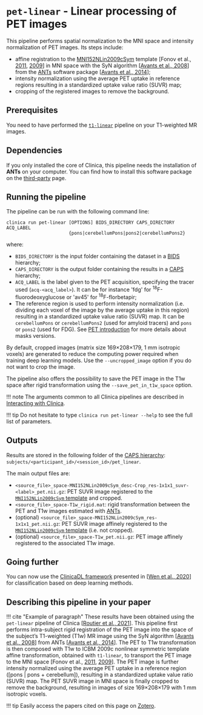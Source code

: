 <!-- markdownlint-disable MD033 MD046-->
# `pet-linear` - Linear processing of PET images

This pipeline performs spatial normalization to the MNI space and intensity
normalization of PET images.
Its steps include:

- affine registration to the [MNI152NLin2009cSym](https://bids-specification.readthedocs.io/en/stable/99-appendices/08-coordinate-systems.html#template-based-coordinate-systems)
template [Fonov et al., [2011](https://doi.org/10.1016/j.neuroimage.2010.07.033),
[2009](https://doi.org/10.1016/S1053-8119(09)70884-5)] in MNI space with the
SyN algorithm [[Avants et al., 2008](https://doi.org/10.1016/j.media.2007.06.004)]
from the [ANTs](http://stnava.github.io/ANTs/) software package
[[Avants et al., 2014](https://doi.org/10.3389/fninf.2014.00044)];
- intensity normalization using the average PET uptake in reference regions
resulting in a standardized uptake value ratio (SUVR) map;
- cropping of the registered images to remove the background.

## Prerequisites

You need to have performed the [`t1-linear`](../T1_Linear) pipeline on your
T1-weighted MR images.

## Dependencies

If you only installed the core of Clinica, this pipeline needs the installation
of **ANTs** on your computer. You can find how to install this software package
on the [third-party](../../Third-party) page.

## Running the pipeline

The pipeline can be run with the following command line:

```shell
clinica run pet-linear [OPTIONS] BIDS_DIRECTORY CAPS_DIRECTORY ACQ_LABEL
                       {pons|cerebellumPons|pons2|cerebellumPons2}
```

where:

- `BIDS_DIRECTORY` is the input folder containing the dataset in a
[BIDS](../../BIDS) hierarchy;
- `CAPS_DIRECTORY` is the output folder containing the results in a
[CAPS](../../CAPS/Introduction) hierarchy;
- `ACQ_LABEL` is the label given to the PET acquisition, specifying the tracer
used (`acq-<acq_label>`). It can be for instance 'fdg' for
<sup>18</sup>F-fluorodeoxyglucose or 'av45' for <sup>18</sup>F-florbetapir;
- The reference region is used to perform intensity normalization (i.e.
  dividing each voxel of the image by the average uptake in this region)
  resulting in a standardized uptake value ratio (SUVR) map. It can be
  `cerebellumPons` or `cerebellumPons2` (used for amyloid tracers) and `pons`
  or `pons2` (used for FDG). See [PET introduction](./PET_Introduction.md) for
  more details about masks versions.

By default, cropped images (matrix size 169×208×179, 1 mm isotropic voxels) are
generated to reduce the computing power required when training deep learning
models. Use the `--uncropped_image` option if you do not want to crop the image.

The pipeline also offers the possibility to save the PET image in the T1w space
after rigid transformation using the `--save_pet_in_t1w_space` option.

!!! note
    The arguments common to all Clinica pipelines are described in
    [Interacting with Clinica](../../InteractingWithClinica).

!!! tip
    Do not hesitate to type `clinica run pet-linear --help` to see the full
    list of parameters.

## Outputs

Results are stored in the following folder of the [CAPS hierarchy](../../CAPS/Specifications/#pet-imaging-data):
`subjects/<participant_id>/<session_id>/pet_linear`.

The main output files are:

- `<source_file>_space-MNI152NLin2009cSym_desc-Crop_res-1x1x1_suvr-<label>_pet.nii.gz`:
PET SUVR image registered to the [`MNI152NLin2009cSym` template](https://bids-specification.readthedocs.io/en/stable/99-appendices/08-coordinate-systems.html)
and cropped.
- `<source_file>_space-T1w_rigid.mat`: rigid transformation between the PET and
T1w images estimated with [ANTs](https://stnava.github.io/ANTs/).
- (optional) `<source_file>_space-MNI152NLin2009cSym_res-1x1x1_pet.nii.gz`:
PET SUVR image affinely registered to the [`MNI152NLin2009cSym` template](https://bids-specification.readthedocs.io/en/stable/99-appendices/08-coordinate-systems.html)
(i.e. not cropped).
- (optional) `<source_file>_space-T1w_pet.nii.gz`: PET image affinely registered
to the associated T1w image.

## Going further

You can now use the [ClinicaDL framework](https://clinicadl.readthedocs.io/) presented in [[Wen et al., 2020](https://doi.org/10.1016/j.media.2020.101694)]
for classification based on deep learning methods.

## Describing this pipeline in your paper

!!! cite "Example of paragraph"
    These results have been obtained using the `pet-linear` pipeline of Clinica
    [[Routier et al., 2021](https://doi.org/10.3389/fninf.2021.689675)].
    This pipeline first performs intra-subject rigid registration of the PET
    image into the space of the subject’s T1-weighted (T1w) MR image using the
    SyN algorithm [[Avants et al., 2008](https://doi.org/10.1016/j.media.2007.06.004)]
    from ANTs [[Avants et al., 2014](https://doi.org/10.3389/fninf.2014.00044)].
    The PET to T1w transformation is then composed with T1w to ICBM 2009c
    nonlinear symmetric template affine transformation, obtained with
    `t1-linear`, to transport the PET image to the MNI space [Fonov et al.,
    [2011](https://doi.org/10.1016/j.neuroimage.2010.07.033),
    [2009](https://doi.org/10.1016/S1053-8119(09)70884-5)].
    The PET image is further intensity normalized using the average PET uptake
    in a reference region ([pons | pons + cerebellum]), resulting in a
    standardized uptake value ratio (SUVR) map.
    The PET SUVR image in MNI space is finally cropped to remove the background,
    resulting in images of size 169×208×179 with 1 mm isotropic voxels.

!!! tip
    Easily access the papers cited on this page on
    [Zotero](https://www.zotero.org/groups/2240070/clinica_aramislab/collections/8AEDUMZB).
